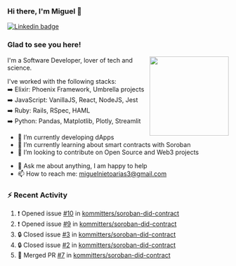 ### Hi there, I'm Miguel 👋

<a href="https://linkedin.com/in/miguelnietoa/" target="_blank" rel="noopener noreferrer">
  <img src="https://img.shields.io/badge/-LinkedIn-0e76a8?style=flat-square&logo=Linkedin&logoColor=white" alt="Linkedin badge">
</a>
<!-- [![Website Badge](https://img.shields.io/badge/Website-3b5998?style=flat-square&logo=google-chrome&logoColor=white)](#notavailablenow#) 

<img src="https://i.imgur.com/tbrLrt5.gif" width=400 alt="Coding GIF" align="right"/>
-->


### Glad to see you here!
<a href="https://github.com/miguelnietoa"><img src="https://github-readme-stats-git-masterrstaa-rickstaa.vercel.app/api?username=miguelnietoa&show_icons=true&hide_border=true&count_private=true&include_all_commits=true&theme=tokyonight" height="180em" align="right"/></a>
I'm a Software Developer, lover of tech and science. 

I've worked with the following stacks:\
➡️ Elixir: Phoenix Framework, Umbrella projects\
➡️ JavaScript: VanillaJS, React, NodeJS, Jest\
➡️ Ruby: Rails, RSpec, HAML\
➡️ Python: Pandas, Matplotlib, Plotly, Streamlit

- 🔭 I’m currently developing dApps
- 🌱 I’m currently learning about smart contracts with Soroban
- 👯 I’m looking to contribute on Open Source and Web3 projects
<!-- 
- 😄 I just finished a Machine Learning course! 
- 🤔 I’m looking for help with ...
-->
- 💬 Ask me about anything, I am happy to help
- 📫 How to reach me: miguelnietoarias3@gmail.com


### ⚡ Recent Activity

<!--START_SECTION:activity-->
1. ❗ Opened issue [#10](https://github.com/kommitters/soroban-did-contract/issues/10) in [kommitters/soroban-did-contract](https://github.com/kommitters/soroban-did-contract)
2. ❗ Opened issue [#9](https://github.com/kommitters/soroban-did-contract/issues/9) in [kommitters/soroban-did-contract](https://github.com/kommitters/soroban-did-contract)
3. 🔒 Closed issue [#3](https://github.com/kommitters/soroban-did-contract/issues/3) in [kommitters/soroban-did-contract](https://github.com/kommitters/soroban-did-contract)
4. 🔒 Closed issue [#2](https://github.com/kommitters/soroban-did-contract/issues/2) in [kommitters/soroban-did-contract](https://github.com/kommitters/soroban-did-contract)
5. 🎉 Merged PR [#7](https://github.com/kommitters/soroban-did-contract/pull/7) in [kommitters/soroban-did-contract](https://github.com/kommitters/soroban-did-contract)
<!--END_SECTION:activity-->

